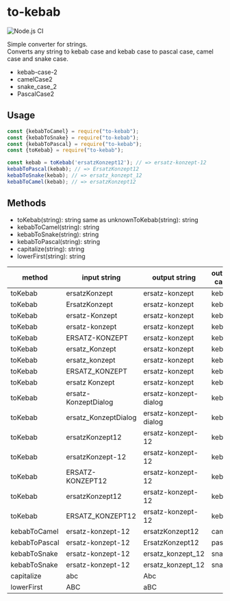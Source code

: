 # to-kebab

![Node.js CI](https://github.com/krocon/to-kebab/workflows/Node.js%20CI/badge.svg)

Simple converter for strings.  
Converts any string to kebab case and kebab case to pascal case, camel case and snake case.
- kebab-case-2
- camelCase2
- snake_case_2
- PascalCase2
    

## Usage

```javascript
const {kebabToCamel} = require("to-kebab");
const {kebabToSnake} = require("to-kebab");
const {kebabToPascal} = require("to-kebab");
const {toKebab} = require("to-kebab");

const kebab = toKebab('ersatzKonzept12'); // => ersatz-konzept-12
kebabToPascal(kebab); // => ErsatzKonzept12
kebabToSnake(kebab); // => ersatz_konzept_12
kebabToCamel(kebab); // => ersatzKonzept12
```

## Methods
- toKebab(string): string  same as unknownToKebab(string): string 
- kebabToCamel(string): string
- kebabToSnake(string): string
- kebabToPascal(string): string
- capitalize(string): string
- lowerFirst(string): string

| method        | input string   | output string  | output case |
|---------------|----------------|----------------|-------------|
| toKebab | ersatzKonzept  | ersatz-konzept | kebab       |
| toKebab | ErsatzKonzept  | ersatz-konzept | kebab       |
| toKebab | ersatz-Konzept | ersatz-konzept | kebab       |
| toKebab | ersatz-konzept | ersatz-konzept | kebab       |
| toKebab | ERSATZ-KONZEPT | ersatz-konzept | kebab       |
| toKebab | ersatz_Konzept | ersatz-konzept | kebab       |
| toKebab | ersatz_konzept | ersatz-konzept | kebab       |
| toKebab | ERSATZ_KONZEPT | ersatz-konzept | kebab       |
| toKebab | ersatz Konzept | ersatz-konzept | kebab       |
| toKebab | ersatz-KonzeptDialog | ersatz-konzept-dialog | kebab |
| toKebab | ersatz_KonzeptDialog | ersatz-konzept-dialog | kebab |
| toKebab | ersatzKonzept12  | ersatz-konzept-12 | kebab  |
| toKebab | ersatzKonzept-12 | ersatz-konzept-12 | kebab  |
| toKebab | ERSATZ-KONZEPT12 | ersatz-konzept-12 | kebab  |
| toKebab | ersatzKonzept12  | ersatz-konzept-12 | kebab  |
| toKebab | ERSATZ_KONZEPT12 | ersatz-konzept-12 | kebab  |
| kebabToCamel  | ersatz-konzept-12 | ersatzKonzept12  | camel  |
| kebabToPascal | ersatz-konzept-12 | ErsatzKonzept12  | pascal |
| kebabToSnake  | ersatz-konzept-12 | ersatz_konzept_12 | snake |
| kebabToSnake  | ersatz-konzept-12 | ersatz_konzept_12 | snake |
| capitalize  | abc | Abc |    |
| lowerFirst  | ABC | aBC |    |

